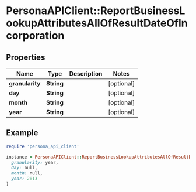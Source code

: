 # PersonaAPIClient::ReportBusinessLookupAttributesAllOfResultDateOfIncorporation

## Properties

| Name | Type | Description | Notes |
| ---- | ---- | ----------- | ----- |
| **granularity** | **String** |  | [optional] |
| **day** | **String** |  | [optional] |
| **month** | **String** |  | [optional] |
| **year** | **String** |  | [optional] |

## Example

```ruby
require 'persona_api_client'

instance = PersonaAPIClient::ReportBusinessLookupAttributesAllOfResultDateOfIncorporation.new(
  granularity: year,
  day: null,
  month: null,
  year: 2013
)
```

